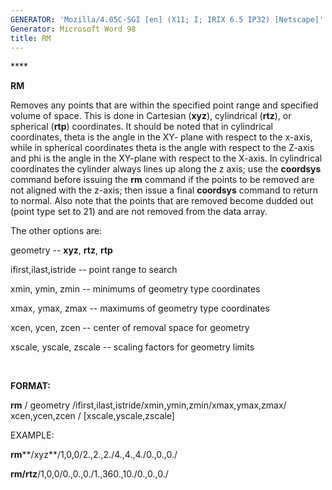 ```yaml
---
GENERATOR: 'Mozilla/4.05C-SGI [en] (X11; I; IRIX 6.5 IP32) [Netscape]'
Generator: Microsoft Word 98
title: RM
---
```


**** 

 **RM**

  Removes any points that are within the specified point range and
  specified volume of space. This is done in Cartesian (**xyz**),
  cylindrical (**rtz**), or spherical (**rtp**) coordinates. It should
  be noted that in cylindrical coordinates, theta is the angle in the
  XY- plane with respect to the x-axis, while in spherical coordinates
  theta is the angle with respect to the Z-axis and phi is the angle
  in the XY-plane with respect to the X-axis. In cylindrical
  coordinates the cylinder always lines up along the z axis; use the
  **coordsys** command before issuing the **rm** command if the points
  to be removed are not aligned with the z-axis; then issue a final
  **coordsys** command to return to normal. Also note that the points
  that are removed become dudded out (point type set to 21) and are
  not removed from the data array.
 
  The other options are:
 
  geometry -- **xyz**, **rtz**, **rtp**

  ifirst,ilast,istride -- point range to search

  xmin, ymin, zmin -- minimums of geometry type coordinates

  xmax, ymax, zmax -- maximums of geometry type coordinates

  xcen, ycen, zcen -- center of removal space for geometry

  xscale, yscale, zscale -- scaling factors for geometry limits

 

 **FORMAT:**

  **rm** / geometry
  /ifirst,ilast,istride/xmin,ymin,zmin/xmax,ymax,zmax/ xcen,ycen,zcen
  / [xscale,yscale,zscale]

 EXAMPLE:

 **rm****/xyz**/1,0,0/2.,2.,2./4.,4.,4./0.,0.,0./

 **rm/rtz**/1,0,0/0.,0.,0./1.,360.,10./0.,0.,0./
